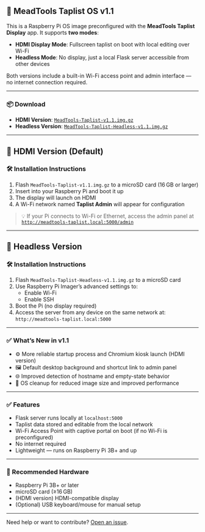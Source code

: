 ## 🧪 MeadTools Taplist OS v1.1

This is a Raspberry Pi OS image preconfigured with the **MeadTools Taplist Display** app. It supports **two modes**:

- **HDMI Display Mode**: Fullscreen taplist on boot with local editing over Wi-Fi
- **Headless Mode**: No display, just a local Flask server accessible from other devices

Both versions include a built-in Wi-Fi access point and admin interface — no internet connection required.

---

### 📦 Download

- **HDMI Version**: [`MeadTools-Taplist-v1.1.img.gz`](https://github.com/ljreaux/meadtools-taplist-os/releases/download/pi-v1.1/MeadTools-Taplist-v1.1.img.gz)
- **Headless Version**: [`MeadTools-Taplist-Headless-v1.1.img.gz`](https://github.com/ljreaux/meadtools-taplist-os/releases/download/pi-v1.1/MeadTools-Taplist-Headless-v1.1.img.gz)

---

## 🚀 HDMI Version (Default)

### 🛠️ Installation Instructions

1. Flash `MeadTools-Taplist-v1.1.img.gz` to a microSD card (16 GB or larger)
2. Insert into your Raspberry Pi and boot it up
3. The display will launch on HDMI
4. A Wi-Fi network named **Taplist Admin** will appear for configuration

> 💡 If your Pi connects to Wi-Fi or Ethernet, access the admin panel at [`http://meadtools-taplist.local:5000/admin`](http://meadtools-taplist.local:5000/admin)

---

## 🧱 Headless Version

### 🛠️ Installation Instructions

1. Flash `MeadTools-Taplist-Headless-v1.1.img.gz` to a microSD card
2. Use Raspberry Pi Imager’s advanced settings to:
   - Enable Wi-Fi
   - Enable SSH
3. Boot the Pi (no display required)
4. Access the server from any device on the same network at:
   `http://meadtools-taplist.local:5000`

---

### ✅ What’s New in v1.1

- ⚙️ More reliable startup process and Chromium kiosk launch (HDMI version)
- 🖼️ Default desktop background and shortcut link to admin panel
- 🌐 Improved detection of hostname and empty-state behavior
- 🧹 OS cleanup for reduced image size and improved performance

---

### ✅ Features

- Flask server runs locally at `localhost:5000`
- Taplist data stored and editable from the local network
- Wi-Fi Access Point with captive portal on boot (if no Wi-Fi is preconfigured)
- No internet required
- Lightweight — runs on Raspberry Pi 3B+ and up

---

### 🧰 Recommended Hardware

- Raspberry Pi 3B+ or later
- microSD card (≥16 GB)
- (HDMI version) HDMI-compatible display
- (Optional) USB keyboard/mouse for manual setup

---

Need help or want to contribute? [Open an issue](https://github.com/ljreaux/meadtools-taplist-os/issues).

